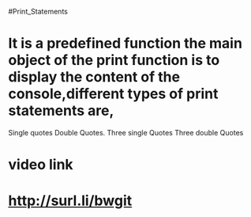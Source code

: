 #Print_Statements
# It is a predefined function the main object of the print function is to display the content of the console,different types of print statements are,
Single quotes
Double Quotes. 
Three single Quotes
Three double Quotes   
     
  
# video link  
# http://surl.li/bwgit 

 
